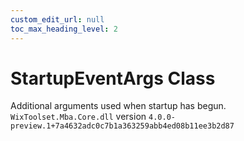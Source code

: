 ```yaml
---
custom_edit_url: null
toc_max_heading_level: 2
---
```

# StartupEventArgs Class
Additional arguments used when startup has begun.
`WixToolset.Mba.Core.dll` version `4.0.0-preview.1+7a4632adc0c7b1a363259abb4ed08b11ee3b2d87`
